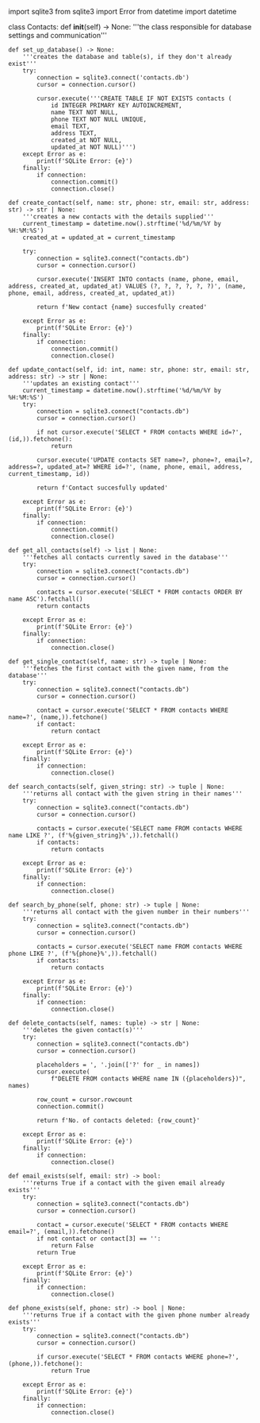 import sqlite3
from sqlite3 import Error
from datetime import datetime

class Contacts:
    def __init__(self) -> None:
        '''the class responsible for database settings and communication'''
        
    def set_up_database() -> None:
        '''creates the database and table(s), if they don't already exist'''
        try:
            connection = sqlite3.connect('contacts.db')
            cursor = connection.cursor()
            
            cursor.execute('''CREATE TABLE IF NOT EXISTS contacts (
                id INTEGER PRIMARY KEY AUTOINCREMENT,
                name TEXT NOT NULL,
                phone TEXT NOT NULL UNIQUE,
                email TEXT,
                address TEXT,
                created_at NOT NULL,
                updated_at NOT NULL)''')
        except Error as e:
            print(f'SQLite Error: {e}')
        finally:
            if connection:        
                connection.commit()
                connection.close()
        
    def create_contact(self, name: str, phone: str, email: str, address: str) -> str | None:
        '''creates a new contacts with the details supplied'''
        current_timestamp = datetime.now().strftime('%d/%m/%Y by %H:%M:%S')
        created_at = updated_at = current_timestamp
        
        try:
            connection = sqlite3.connect("contacts.db")
            cursor = connection.cursor()
            
            cursor.execute('INSERT INTO contacts (name, phone, email, address, created_at, updated_at) VALUES (?, ?, ?, ?, ?, ?)', (name, phone, email, address, created_at, updated_at))
            
            return f'New contact {name} succesfully created'
            
        except Error as e:
            print(f'SQLite Error: {e}')
        finally:
            if connection:
                connection.commit()
                connection.close()
        
    def update_contact(self, id: int, name: str, phone: str, email: str, address: str) -> str | None:
        '''updates an existing contact'''
        current_timestamp = datetime.now().strftime('%d/%m/%Y by %H:%M:%S')
        try:
            connection = sqlite3.connect("contacts.db")
            cursor = connection.cursor()
            
            if not cursor.execute('SELECT * FROM contacts WHERE id=?', (id,)).fetchone():
                return
            
            cursor.execute('UPDATE contacts SET name=?, phone=?, email=?, address=?, updated_at=? WHERE id=?', (name, phone, email, address, current_timestamp, id))
            
            return f'Contact succesfully updated'
        
        except Error as e:
            print(f'SQLite Error: {e}')
        finally:
            if connection:
                connection.commit()
                connection.close()
    
    def get_all_contacts(self) -> list | None:
        '''fetches all contacts currently saved in the database'''
        try:
            connection = sqlite3.connect("contacts.db")
            cursor = connection.cursor()
            
            contacts = cursor.execute('SELECT * FROM contacts ORDER BY name ASC').fetchall()
            return contacts
        
        except Error as e:
            print(f'SQLite Error: {e}')
        finally:
            if connection:
                connection.close()
    
    def get_single_contact(self, name: str) -> tuple | None:
        '''fetches the first contact with the given name, from the database'''
        try:
            connection = sqlite3.connect("contacts.db")
            cursor = connection.cursor()
            
            contact = cursor.execute('SELECT * FROM contacts WHERE name=?', (name,)).fetchone()
            if contact:
                return contact
        
        except Error as e:
            print(f'SQLite Error: {e}')
        finally:
            if connection:
                connection.close()
    
    def search_contacts(self, given_string: str) -> tuple | None:
        '''returns all contact with the given string in their names'''
        try:
            connection = sqlite3.connect("contacts.db")
            cursor = connection.cursor()
            
            contacts = cursor.execute('SELECT name FROM contacts WHERE name LIKE ?', (f'%{given_string}%',)).fetchall()
            if contacts:
                return contacts

        except Error as e:
            print(f'SQLite Error: {e}')
        finally:
            if connection:
                connection.close()
                
    def search_by_phone(self, phone: str) -> tuple | None:
        '''returns all contact with the given number in their numbers'''
        try:
            connection = sqlite3.connect("contacts.db")
            cursor = connection.cursor()
            
            contacts = cursor.execute('SELECT name FROM contacts WHERE phone LIKE ?', (f'%{phone}%',)).fetchall()
            if contacts:
                return contacts

        except Error as e:
            print(f'SQLite Error: {e}')
        finally:
            if connection:
                connection.close()
    
    def delete_contacts(self, names: tuple) -> str | None:
        '''deletes the given contact(s)'''
        try:
            connection = sqlite3.connect("contacts.db")
            cursor = connection.cursor()
            
            placeholders = ', '.join(['?' for _ in names])
            cursor.execute(
                f"DELETE FROM contacts WHERE name IN ({placeholders})", names)
            
            row_count = cursor.rowcount
            connection.commit()
            
            return f'No. of contacts deleted: {row_count}'
        
        except Error as e:
            print(f'SQLite Error: {e}')
        finally:
            if connection:
                connection.close()

    def email_exists(self, email: str) -> bool:
        '''returns True if a contact with the given email already exists'''
        try:
            connection = sqlite3.connect("contacts.db")
            cursor = connection.cursor()
            
            contact = cursor.execute('SELECT * FROM contacts WHERE email=?', (email,)).fetchone()
            if not contact or contact[3] == '':
                return False
            return True
        
        except Error as e:
            print(f'SQLite Error: {e}')
        finally:
            if connection:
                connection.close()
                
    def phone_exists(self, phone: str) -> bool | None:
        '''returns True if a contact with the given phone number already exists'''
        try:
            connection = sqlite3.connect("contacts.db")
            cursor = connection.cursor()
            
            if cursor.execute('SELECT * FROM contacts WHERE phone=?', (phone,)).fetchone():
                return True
        
        except Error as e:
            print(f'SQLite Error: {e}')
        finally:
            if connection:
                connection.close()
